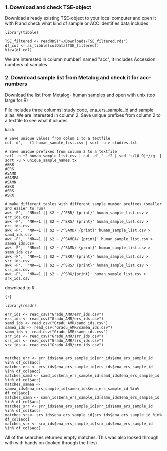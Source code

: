 ### 1. Download and check TSE-object

Download already existing TSE-object to your local computer and open it with R and check what kind of sample or ACC identifies data includes

```{r}
library(tibble)

TSE_filtered <- readRDS("~/Downloads/TSE_filtered.rds")
df_col <- as_tibble(colData(TSE_filtered))
View(df_col)

```

We are interested in column number1 named "acc", it includes Accession numbers of samples.

### 2. Download sample list from Metalog and check it for acc-numbers 

Download the list from [Metalog- human samples](https://metalog.embl.de/explore/human) and open with unix (too large for R)

File includes three columns: study code, ena_ers_sample_id and sample alias. We are interested in column 2. Save unique prefixes from column 2 to a textfile to see what it icludes

```
bash

# Save unique values from colum 1 to a textfile
cut -d',' -f1 human_sample_list.csv | sort -u > studies.txt

# Save unique prefixes from column 2 to a textfile
tail -n +2 human_sample_list.csv | cut -d',' -f2 | sed 's/[0-9]*//g' | sort -u > unique_sample_names.tx
#ERR
#ERS
#SAMD
#SAMEA
#SAMN
#SRR
#SRS
#SRX

# make different tables with different sample number prefixes (smaller and easier to run)
awk -F',' 'NR==1 || $2 ~ /^ERR/ {print}' human_sample_list.csv > err_ids.csv
awk -F',' 'NR==1 || $2 ~ /^ERS/ {print}' human_sample_list.csv > ers_ids.csv
awk -F',' 'NR==1 || $2 ~ /^SAMD/ {print}' human_sample_list.csv > samd_ids.csv
awk -F',' 'NR==1 || $2 ~ /^SAMEA/ {print}' human_sample_list.csv > samea_ids.csv
awk -F',' 'NR==1 || $2 ~ /^SAMN/ {print}' human_sample_list.csv > samn_ids.csv
awk -F',' 'NR==1 || $2 ~ /^SRR/ {print}' human_sample_list.csv > srr_ids.csv
awk -F',' 'NR==1 || $2 ~ /^SRS/ {print}' human_sample_list.csv > srs_ids.csv
awk -F',' 'NR==1 || $2 ~ /^SRX/{print}' human_sample_list.csv > srx_ids.csv
````
download to R

````
{r}

library(readr)

err_ids <- read_csv("Gradu_AMR/err_ids.csv")
ers_ids <- read_csv("Gradu_AMR/ers_ids.csv")
samd_ids <- read_csv("Gradu_AMR/samd_ids.csv")
samea_ids <- read_csv("Gradu_AMR/samea_ids.csv")
samn_ids <- read_csv("Gradu_AMR/samn_ids.csv")
srr_ids <- read_csv("Gradu_AMR/srr_ids.csv")
srs_ids <- read_csv("Gradu_AMR/srs_ids.csv")
srx_ids <- read_csv("Gradu_AMR/srx_ids.csv")


matches_err <- err_ids$ena_ers_sample_id[err_ids$ena_ers_sample_id %in% df_col$acc]
matches_ers <- ers_ids$ena_ers_sample_id[ers_ids$ena_ers_sample_id %in% df_col$acc]
matches_samd <- samd_ids$ena_ers_sample_id[samd_ids$ena_ers_sample_id %in% df_col$acc]
matches_samea <- samea_ids$ena_ers_sample_id[samea_ids$ena_ers_sample_id %in% df_col$acc]
matches_samn <- samn_ids$ena_ers_sample_id[samn_ids$ena_ers_sample_id %in% df_col$acc]
matches_srr <- srr_ids$ena_ers_sample_id[srr_ids$ena_ers_sample_id %in% df_col$acc]
matches_srs<- srs_ids$ena_ers_sample_id[srs_ids$ena_ers_sample_id %in% df_col$acc]
matches_srx <- srx_ids$ena_ers_sample_id[srx_ids$ena_ers_sample_id %in% df_col$acc]

````

All of the searches returned empty matches. This was also looked through with with hands on (looked through the files)
